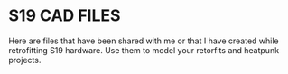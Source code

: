 # S19 CAD FILES
Here are files that have been shared with me or that I have created while retrofitting S19 hardware. Use them to model your retorfits and heatpunk projects. 
